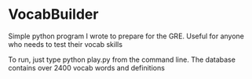 # VocabBuilder
Simple python program I wrote to prepare for the GRE. Useful for anyone who needs to test their vocab skills

To run, just type python play.py from the command line. The database contains over 2400 vocab words and definitions
